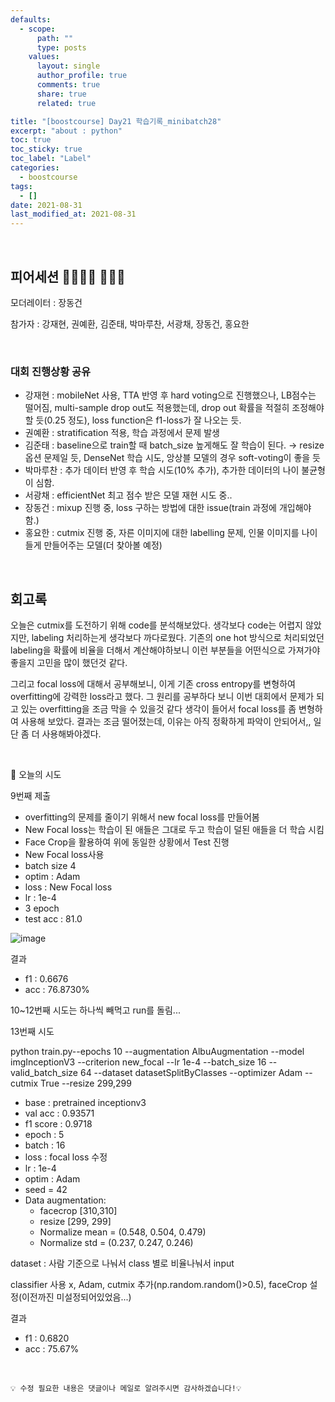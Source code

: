 ```yaml
---
defaults:
  - scope:
      path: ""
      type: posts
    values:
      layout: single
      author_profile: true
      comments: true
      share: true
      related: true

title: "[boostcourse] Day21 학습기록_minibatch28"
excerpt: "about : python"
toc: true
toc_sticky: true
toc_label: "Label"
categories:
  - boostcourse
tags:
  - []
date: 2021-08-31
last_modified_at: 2021-08-31
---
```


<br>

## 피어세션 👨‍👨‍👦‍👦 👨‍👨‍👦

모더레이터 : 장동건

참가자 : 강재현, 권예환, 김준태, 박마루찬, 서광채, 장동건, 홍요한


<br>

### 대회 진행상황 공유

- 강재현 : mobileNet 사용, TTA 반영 후 hard voting으로 진행했으나, LB점수는 떨어짐, multi-sample drop out도 적용했는데, drop out 확률을 적절히 조정해야 할 듯(0.25 정도), loss function은 f1-loss가 잘 나오는 듯.
- 권예환 : stratification 적용, 학습 과정에서 문제 발생
- 김준태 : baseline으로 train할 때 batch_size 높게해도 잘 학습이 된다. → resize옵션 문제일 듯, DenseNet 학습 시도, 앙상블 모델의 경우 soft-voting이 좋을 듯
- 박마루찬 : 추가 데이터 반영 후 학습 시도(10% 추가), 추가한 데이터의 나이 불균형이 심함.
- 서광채 : efficientNet 최고 점수 받은 모델 재현 시도 중..
- 장동건 : mixup 진행 중, loss 구하는 방법에 대한 issue(train 과정에 개입해야 함.)
- 홍요한 : cutmix 진행 중, 자른 이미지에 대한 labelling 문제, 인물 이미지를 나이들게 만들어주는  모델(더 찾아볼 예정)

<br>


## 회고록


오늘은 cutmix를 도전하기 위해 code를 분석해보았다. 생각보다 code는 어렵지 않았지만, labeling 처리하는게 생각보다 까다로웠다. 기존의 one hot 방식으로 처리되었던 labeling을 확률에 비율을 더해서 계산해야하보니 이런 부분들을 어떤식으로 가져가야 좋을지 고민을 많이 했던것 같다. 

그리고 focal loss에 대해서 공부해보니, 이게 기존 cross entropy를 변형하여 overfitting에 강력한 loss라고 했다. 그 원리를 공부하다 보니 이번 대회에서 문제가 되고 있는 overfitting을 조금 막을 수 있을것 같다 생각이 들어서 focal loss를 좀 변형하여 사용해 보았다. 결과는 조금 떨어졌는데, 이유는 아직 정확하게 파악이 안되어서,, 일단 좀 더 사용해봐야겠다. 


<br>

🥄 오늘의 시도

9번째 제출

  - overfitting의 문제를 줄이기 위해서 new focal loss를 만들어봄
  - New Focal loss는 학습이 된 애들은 그대로 두고 학습이 덜된 애들을 더 학습 시킴
  - Face Crop을 활용하여 위에 동일한 상황에서 Test 진행
  - New Focal loss사용
  - batch size 4
  - optim : Adam
  - loss : New Focal loss
  - lr : 1e-4
  - 3 epoch
  - test acc : 81.0

![image](https://user-images.githubusercontent.com/77658029/133977049-839ff19e-ff60-438e-989e-fcda2ada6c3a.png)

결과
  - f1 : 0.6676
  - acc : 76.8730%


10~12번째 시도는 하나씩 빼먹고 run를 돌림...


13번째 시도

  python train.py--epochs 10 --augmentation AlbuAugmentation --model imgInceptionV3 --criterion new_focal --lr 1e-4 --batch_size 16 --valid_batch_size 64 --dataset datasetSplitByClasses --optimizer Adam --cutmix True --resize 299,299

  - base : pretrained inceptionv3
  - val acc : 0.93571
  - f1 score : 0.9718
  - epoch :  5
  - batch : 16
  - loss : focal loss 수정
  - lr : 1e-4
  - optim : Adam
  - seed = 42
  - Data augmentation:
    - facecrop [310,310]
    - resize [299, 299]
    - Normalize mean = (0.548, 0.504, 0.479)
    - Normalize std = (0.237, 0.247, 0.246)

dataset : 사람 기준으로 나눠서 class 별로 비율나눠서 input

classifier 사용 x, Adam, cutmix 추가(np.random.random()>0.5), faceCrop 설정(이전까진 미설정되어있었음...)


결과
  - f1 : 0.6820
  - acc : 75.67%


<br>

```
💡 수정 필요한 내용은 댓글이나 메일로 알려주시면 감사하겠습니다!💡 
```
